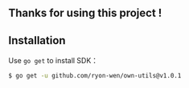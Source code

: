 ## Thanks for using this project !

## Installation

Use `go get` to install SDK：

```sh
$ go get -u github.com/ryon-wen/own-utils@v1.0.1
```